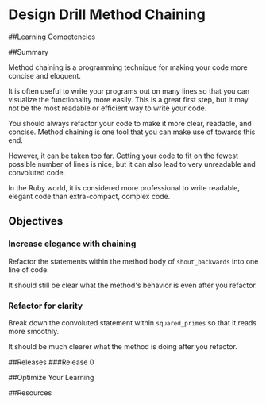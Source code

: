 # Design Drill Method Chaining 
 
##Learning Competencies 

##Summary 

 Method chaining is a programming technique for making your code more concise and eloquent.

It is often useful to write your programs out on many lines so that you can visualize the functionality more easily.  This is a great first step, but it may not be the most readable or efficient way to write your code.

You should always refactor your code to make it more clear, readable, and concise.  Method chaining is one tool that you can make use of towards this end.

However, it can be taken too far.  Getting your code to fit on the fewest possible number of lines is nice, but it can also lead to very unreadable and convoluted code.

In the Ruby world, it is considered more professional to write readable, elegant code than extra-compact, complex code.

## Objectives

### Increase elegance with chaining

Refactor the statements within the method body of `shout_backwards` into one line of code.  

It should still be clear what the method's behavior is even after you refactor.

### Refactor for clarity

Break down the convoluted statement within `squared_primes` so that it reads more smoothly.

It should be much clearer what the method is doing after you refactor. 

##Releases
###Release 0 

##Optimize Your Learning 

##Resources